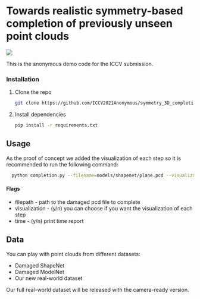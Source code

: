 # Towards realistic symmetry-based completion of previously unseen point clouds
![](images/visualization.gif)

This is the anonymous demo code for the ICCV submission.


### Installation

1. Clone the repo
   ```sh
   git clone https://github.com/ICCV2021Anonymous/symmetry_3D_completion.git
   ```
2. Install dependencies
   ```sh
   pip install -r requirements.txt
   ```


## Usage

As the proof of concept we added the visualization of each step so it is recommended to run the following command:
 ```sh
   python completion.py --filename=models/shapenet/plane.pcd --visualization=y --time=y
   ```

#### Flags
 * filepath  - path to the damaged pcd file to complete
 * visualization  - (y/n)  you can choose if you want the visualization of each step
 * time  -  (y/n) print time report

## Data

You can play with point clouds from different datasets:
* Damaged ShapeNet
* Damaged ModelNet
* Our new real-world dataset


Our full real-world dataset will be released with the camera-ready version.

